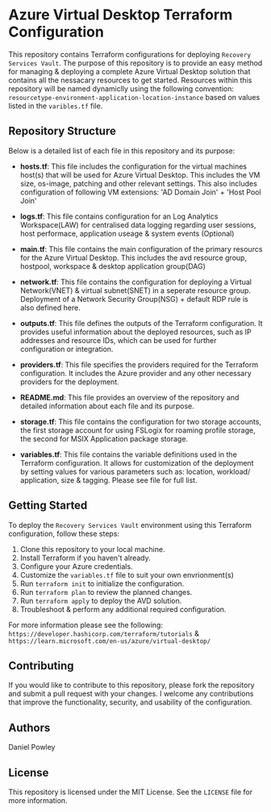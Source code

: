 # Azure Virtual Desktop Terraform Configuration

This repository contains Terraform configurations for deploying `Recovery Services Vault`. The purpose of this repository is to provide an easy method for managing & deploying a complete Azure Virtual Desktop solution that contains all the nessacary resources to get started. Resources within this repository will be named dynamiclly using the following convention: `resourcetype-environment-application-location-instance` based on values listed in the `varibles.tf` file.

## Repository Structure

Below is a detailed list of each file in this repository and its purpose:

- **hosts.tf**: This file includes the configuration for the virtual machines host(s) that will be used for Azure Virtual Desktop. This includes the VM size, os-image, patching and other relevant settings. This also includes configuration of following VM extensions: 'AD Domain Join' + 'Host Pool Join'

- **logs.tf**: This file contains configuration for an Log Analytics Workspace(LAW) for centralised data logging regarding user sessions, host performace, application useage & system events (Optional) 

- **main.tf**: This file contains the main configuration of the primary resourcs for the Azure Virtual Desktop. This includes the avd resource group, hostpool, workspace & desktop application group(DAG) 

- **network.tf**: This file contains the configuration for deploying a Virtual Network(VNET) & virtual subnet(SNET) in a seperate resource group.
Deployment of a Network Security Group(NSG) + default RDP rule is also defined here. 

- **outputs.tf**: This file defines the outputs of the Terraform configuration. It provides useful information about the deployed resources, such as IP addresses and resource IDs, which can be used for further configuration or integration.

- **providers.tf**: This file specifies the providers required for the Terraform configuration. It includes the Azure provider and any other necessary providers for the deployment.

- **README.md**: This file provides an overview of the repository and detailed information about each file and its purpose.

- **storage.tf**: This file contains the configuration for two storage accounts, the first storage account for using FSLogix for roaming profile storage, the second for MSIX Application package storage.

- **variables.tf**: This file contains the variable definitions used in the Terraform configuration. It allows for customization of the deployment by setting values for various parameters such as: location, workload/ application, size & tagging. Please see file for full list. 

## Getting Started

To deploy the `Recovery Services Vault` environment using this Terraform configuration, follow these steps:

1. Clone this repository to your local machine.
2. Install Terraform if you haven't already.
3. Configure your Azure credentials.
4. Customize the `variables.tf` file to suit your own envrionment(s)
5. Run `terraform init` to initialize the configuration.
6. Run `terraform plan` to review the planned changes.
7. Run `terraform apply` to deploy the AVD solution.
8. Troubleshoot & perform any additional required configuration.

For more information please see the following: `https://developer.hashicorp.com/terraform/tutorials` & `https://learn.microsoft.com/en-us/azure/virtual-desktop/`

## Contributing

If you would like to contribute to this repository, please fork the repository and submit a pull request with your changes. I welcome any contributions that improve the functionality, security, and usability of the configuration.

## Authors
Daniel Powley

## License

This repository is licensed under the MIT License. See the `LICENSE` file for more information.